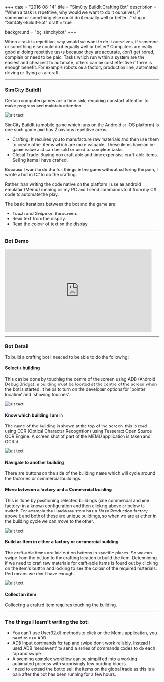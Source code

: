 +++
date = "2016-08-14"
title = "SimCity BuildIt Crafting Bot"
description = "When a task is repetitive, why would we want to do it ourselves, if someone or something else could do it equally well or better..."
slug = "SimCity-BuildIt-Bot"
draft = true

background = "bg_simcitybot"
+++

When a task is repetitive, why would we want to do it ourselves, if someone or something else could do it equally well or better? Computers are really good at doing repetitive tasks because they are accurate, don’t get bored, complain or need to be paid. Tasks which run within a system are the easiest and cheapest to automate, others can be cost effective if there is enough benefit. For example robots on a factory production line, automated driving or flying an aircraft. 

----------

### SimCity BuildIt

Certain computer games are a time sink, requiring constant attention to make progress and maintain attention.

![alt text](/post/img/simcity_screenshot.jpg "Sim City BuildIt Screenshot")

SimCity BuildIt (a mobile game which runs on the Android or IOS platform) is one such game and has 2 obvious repetitive areas:

*  Crafting: It requires you to manufacture raw materials and then use them to create other items which are more valuable. These items have an in-game value and can be sold or used to complete tasks.
*  Global Trade: Buying non craft able and time expensive craft-able items. Selling items I have crafted.
 
Because I want to do the fun things in the game without suffering the pain, I wrote a bot in C# to do the crafting. 

Rather than writing the code native on the platform I use an android emulator (Memu) running on my PC and I send commands to it from my C# code to automate the play. 

The basic iterations between the bot and the game are:

- Touch and Swipe on the screen.
- Read text from the display.
- Read the colour of text on the display.

----------


### Bot Demo

<iframe allowfullscreen="" frameborder="0" height="270" src="https://www.youtube.com/embed/OOk6HWBdy6U" width="480"></iframe>

----------

### Bot Detail

To build a crafting bot I needed to be able to do the following:


#### Select a building
This can be done by touching the centre of the screen using ADB (Android Debug Bridge), a building must be located at the centre of the screen when the bot is started. It helps to turn on the developer options for 'pointer location' and 'showing touches'.

![alt text](/post/img/simcity_options.jpg "Developer Options")


#### Know which building I am in
The name of the building is shown at the top of the screen, this is read using OCR (Optical Character Recognition) using Tesseract Open Source OCR Engine. A screen shot of part of the MEMU application is taken and OCR'd.

![alt text](/post/img/simcity_title.jpg "Building Title")


#### Navigate to another building
There are buttons on the side of the building name which will cycle around the factories or commercial buildings.

#### Move between a factory and a Commercial building
This is done by positioning selected buildings (one commercial and one factory) in a known configuration and then clicking above or below to switch. For example the Hardware store has a Mass Production factory above it and both of these are unique buildings, so when we are at either in the building cycle we can move to the other.

![alt text](/post/img/simcity_hardware_store.jpg "Building Positions")


#### Build an Item in either a factory or commercial building

The craft-able items are laid out on buttons in specific places. So we can swipe from the button to the crafting location to build the item. Determining if we need to craft raw materials for craft-able items is found out by clicking on the item's button and looking to see the colour of the required materials. Red means we don't have enough.

![alt text](/post/img/simcity_raw_materials.jpg "Building Title")


#### Collect an item
Collecting a crafted item requires touching the building.

----------

### The things I learn't writing the bot:

- You can't use User32.dll methods to click on the Memu application, you need to use ADB.
- ADB Input commands for tap and swipe don't work reliably. Instead I used ADB 'sendevent' to send a series of commands codes to do each tap and swipe.
- A seeming complex workflow can be simplified into a working automated process with surprisingly few building blocks.
- I need to extend the bot to sell the items on the global trade as this is a pain after the bot has been running for a few hours.



